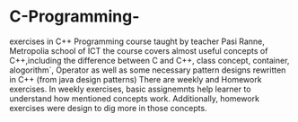 # C-Programming-
exercises in C++ Programming course taught by teacher Pasi Ranne, Metropolia school of ICT
the course covers almost useful concepts of C++,including the difference between C and C++, class concept, container, alogorithm´, Operator as well as some necessary pattern designs rewritten in C++ (from java design patterns)
There are weekly and Homework exercises. In weekly exercises, basic assignemnts help learner to understand how mentioned concepts work. Additionally, homework exercises were design to dig more in those concepts.   
